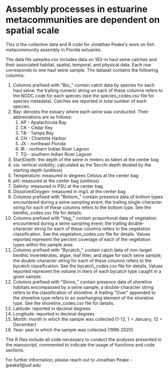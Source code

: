 # Assembly processes in estuarine metacommunities are dependent on spatial scale

This is the collective data and R code for Jonathan Peake's work on fish metacommunity assembly in Florida estuaries.

The data file samples.csv includes data on 183-m haul seine catches and their associated habitat, spatial, temporal, and physical data. Each row corresponds to one haul seine sample. The dataset contains the following columns:

1.  Columns prefixed with "Bio\_" contain catch data by species for each haul seine; the trailing numeric string on each of these columns refers to the NODC code for each species (see the species_codes.csv file for species metadata). Catches are reported in total number of each species.
2.  Bay: denotes the estuary where each seine was conducted. Their abbreviations are as follows:
    1.  AP - Apalachicola Bay
    2.  CK - Cedar Key
    3.  TB - Tampa Bay
    4.  CH - Charlotte Harbor
    5.  JX - northeast Florida
    6.  IR - northern Indian River Lagoon
    7.  TQ - southern Indian River Lagoon
3.  StartDepth: the depth of the seine in meters as taken at the center bag
4.  vis: vertical visibility; calculated as the Secchi depth divided by the starting depth (unitless)
5.  Temperature: measured in degrees Celsius at the center bag
6.  pH: measured at the center bag (unitless)
7.  Salinity: measured in PSU at the center bag
8.  DissolvedOxygen: measured in mg/L at the center bag
9.  Columns prefixed with "Bottom\_" contain presence data of bottom types encountered during a seine sampling event; the trailing single-character string for each of these columns refers to the bottom type. See the benthic_codes.csv file for details.
10. Columns prefixed with "Veg\_" contain proportional data of vegetation encountered during a seine sampling event; the trailing double-character string for each of these columns refers to the vegetation classification. See the vegetation_codes.csv file for details. Values reported represent the percent coverage of each of the vegetation types within the sample area.
11. Columns prefixed with "Bycatch\_" contain catch data of non-target benthic invertebrates, algae, leaf litter, and algae for each seine sample; the double-character string for each of these columns refers to the bycatch classification. See the bycatch_codes.csv file for details. Values reported represent the volume in liters of each bycatch type caught in a given sample.
12. Columns prefixed with "Shore\_" contain presence data of shoreline habitats encompassed by a seine sample; a double-character string refers to the classification of shoreline. A trailing "Over" appended to the shoreline type refers to an overhanging element of the shoreline type. See the shoreline_codes.csv file for details.
13. Latitude: reported in decimal degrees
14. Longitude: reported in decimal degrees
15. Month: month in which the sample was collected (1-12, 1 = January, 12 = December)
16. Year: year in which the sample was collected (1998-2020)

The R files include all code necessary to conduct the analyses presented in the manuscript, commented to indicate the usage of functions and code sections.

For further information, please reach out to Jonathan Peake - jpeake1\@usf.edu